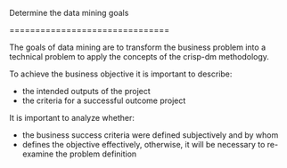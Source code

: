 Determine the data mining goals

===============================

The goals of data mining are to transform the business problem into a technical problem to apply the concepts of the crisp-dm methodology.

To achieve the business objective it is important to describe:
- the intended outputs of the project
- the criteria for a successful outcome project

It is important to analyze whether:
- the business success criteria were defined subjectively and by whom
- defines the objective effectively, otherwise, it will be necessary to re-examine the problem definition
